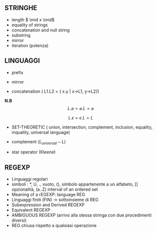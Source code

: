 ﻿STRINGHE
-----------------

* length $ \mid x \mid$
* equality of strings
* concatenation and null string
* substring
* mirror
* iteration (potenza)


LINGUAGGI
-----------------

* prefix

* mirror

* concatenation ( L1.L2 = { x.y | x->L1, y->L2})

**N.B**
$$
L . \varnothing = \varnothing . L = \varnothing
$$

$$
L. \epsilon = \epsilon.L = L
$$

* SET-THEORETIC ( union, intersection, complement, inclusion, equality, inquality, universal language)

* complement ($L_{universal} - L​$)
* star operator (Kleene)

REGEXP
--------------

* Linguaggi regolari
* simboli : *, U, ., vuoto, (), simbolo appartenente a un alfabeto, [] opzionalità, (a..Z) interval of an ordered set
* Meaning of a rEGEXP: language REG
* Linguaggi finiti (FIN) -> sottoinsieme di REG
* Subexpression and Derived REGEXP
* Equivalent REGEXP
* AMBIGUOUS REGEXP (arrivo alla stessa stringa con due procedimenti diversi)
* REG chiusa rispetto a qualsiasi operazione
